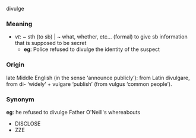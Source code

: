 divulge
### Meaning
+ _vt_: ~ sth (to sb) | ~ what, whether, etc… (formal) to give sb information that is supposed to be secret
	+ __eg__: Police refused to divulge the identity of the suspect

### Origin

late Middle English (in the sense ‘announce publicly’): from Latin divulgare, from di- ‘widely’ + vulgare ‘publish’ (from vulgus ‘common people’).

### Synonym

__eg__: he refused to divulge Father O'Neill's whereabouts

+ DISCLOSE
+ ZZE


